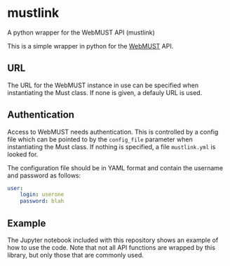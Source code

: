 # mustlink
A python wrapper for the WebMUST API (mustlink)

This is a simple wrapper in python for the [WebMUST](https://www.esa.int/Enabling_Support/Operations/WebMUST_br_A_web-based_client_for_MUST) API.

## URL

The URL for the WebMUST instance in use can be specified when instantiating the Must class. If none is given, a defauly URL is used.

## Authentication

Access to WebMUST needs authentication. This is controlled by a config file which can be pointed to by the `config_file` parameter when instantiating the Must class. If nothing is specified, a file `mustlink.yml` is looked for. 

The configuration file should be in YAML format and contain the username and password as follows:

```yaml
user:
    login: userone
    password: blah
```

## Example

The Jupyter notebook included with this repository shows an example of how to use the code. Note that not all API functions are wrapped by this library, but only those that are commonly used.
